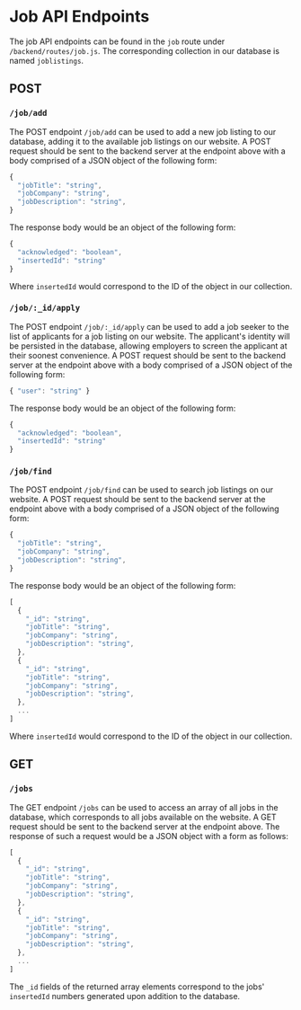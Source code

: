 # Job API Endpoints

The job API endpoints can be found in the `job` route under `/backend/routes/job.js`. The corresponding collection in our database is named `joblistings`.

## POST

### `/job/add`

The POST endpoint `/job/add` can be used to add a new job listing to our database, adding it to the available job listings on our website.
A POST request should be sent to the backend server at the endpoint above with a body comprised of a JSON object of the following form:

```js
{
  "jobTitle": "string",
  "jobCompany": "string",
  "jobDescription": "string",
}
```

The response body would be an object of the following form:

```js
{
  "acknowledged": "boolean",
  "insertedId": "string"
}
```

Where `insertedId` would correspond to the ID of the object in our collection.

### `/job/:_id/apply`

The POST endpoint `/job/:_id/apply` can be used to add a job seeker to the list of applicants for a job listing on our website. The applicant's identity will be persisted in the database, allowing employers to screen the applicant at their soonest convenience.
A POST request should be sent to the backend server at the endpoint above with a body comprised of a JSON object of the following form:

```js
{ "user": "string" }
```

The response body would be an object of the following form:

```js
{
  "acknowledged": "boolean",
  "insertedId": "string"
}
```

### `/job/find`

The POST endpoint `/job/find` can be used to search job listings on our website.
A POST request should be sent to the backend server at the endpoint above with a body comprised of a JSON object of the following form:

```js
{
  "jobTitle": "string",
  "jobCompany": "string",
  "jobDescription": "string",
}
```

The response body would be an object of the following form:

```js
[
  {
    "_id": "string",
    "jobTitle": "string",
    "jobCompany": "string",
    "jobDescription": "string",
  },
  {
    "_id": "string",
    "jobTitle": "string",
    "jobCompany": "string",
    "jobDescription": "string",
  },
  ...
]
```

Where `insertedId` would correspond to the ID of the object in our collection.

## GET

### `/jobs`

The GET endpoint `/jobs` can be used to access an array of all jobs in the database, which corresponds to all jobs available on the website.
A GET request should be sent to the backend server at the endpoint above. The response of such a request would be a JSON object with a form as follows:

```js
[
  {
    "_id": "string",
    "jobTitle": "string",
    "jobCompany": "string",
    "jobDescription": "string",
  },
  {
    "_id": "string",
    "jobTitle": "string",
    "jobCompany": "string",
    "jobDescription": "string",
  },
  ...
]
```

The `_id` fields of the returned array elements correspond to the jobs' `insertedId` numbers generated upon addition to the database.
